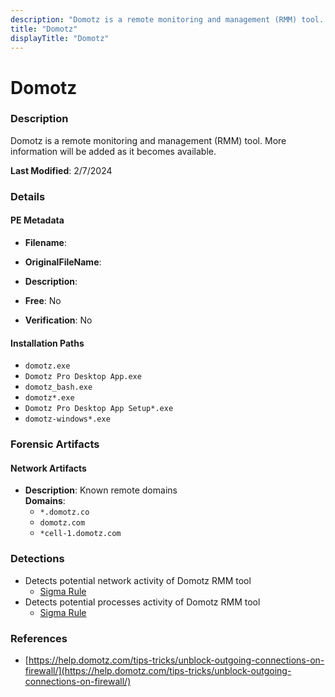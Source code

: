 ```yaml
---
description: "Domotz is a remote monitoring and management (RMM) tool. More information will be added as it becomes available."
title: "Domotz"
displayTitle: "Domotz"
---
```




# Domotz


### Description

Domotz is a remote monitoring and management (RMM) tool. More information will be added as it becomes available.



**Last Modified**: 2/7/2024

### Details


#### PE Metadata
- **Filename**: 
- **OriginalFileName**: 
- **Description**: 


- **Free**: No

- **Verification**: No




#### Installation Paths
- `domotz.exe`
- `Domotz Pro Desktop App.exe`
- `domotz_bash.exe`
- `domotz*.exe`
- `Domotz Pro Desktop App Setup*.exe`
- `domotz-windows*.exe`

### Forensic Artifacts




#### Network Artifacts
- **Description**: Known remote domains
<br/>**Domains**:
    - `*.domotz.co`
    - `domotz.com`
    - `*cell-1.domotz.com`


### Detections
- Detects potential network activity of Domotz RMM tool
  - [Sigma Rule](https://github.com/magicsword-io/LOLRMM/blob/main/detections/sigma/domotz_network_sigma.yml)
- Detects potential processes activity of Domotz RMM tool
  - [Sigma Rule](https://github.com/magicsword-io/LOLRMM/blob/main/detections/sigma/domotz_processes_sigma.yml)

### References
- [https://help.domotz.com/tips-tricks/unblock-outgoing-connections-on-firewall/](https://help.domotz.com/tips-tricks/unblock-outgoing-connections-on-firewall/)


